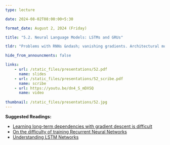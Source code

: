 ```yaml
---
type: lecture

date: 2024-08-02T08:00:00+5:30

format_date: August 2, 2024 (Friday)

title: "5.2. Neural Language Models: LSTMs and GRUs"

tldr: "Problems with RNNs &ndash; vanishing gradients. Architectural modifications for solving vanishing gradient problem &ndash; LSTMs and GRUs."

hide_from_announcments: false

links: 
    - url: /static_files/presentations/52.pdf
      name: slides
    - url: /static_files/presentations/52_scribe.pdf
      name: scribe
    - url: https://youtu.be/dn4_S_mDXSQ
      name: video
      
thumbnail: /static_files/presentations/52.jpg
---
```


<!-- Other additional contents using markdown -->
**Suggested Readings:**
- [Learning long-term dependencies with gradient descent is difficult](https://ieeexplore.ieee.org/document/279181)
- [On the difficulty of training Recurrent Neural Networks](https://arxiv.org/pdf/1211.5063)
- [Understanding LSTM Networks](http://colah.github.io/posts/2015-08-Understanding-LSTMs/)
